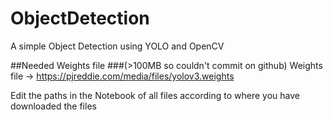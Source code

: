 # ObjectDetection
A simple Object Detection using YOLO and OpenCV

##Needed Weights file 
###(>100MB so couldn't commit on github)
Weights file -> https://pjreddie.com/media/files/yolov3.weights

Edit the paths in the Notebook of all files according to where you have downloaded the files 
